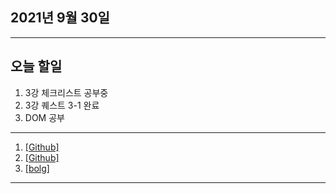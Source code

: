 
2021년 9월 30일
---

---

오늘 할일
----

1. 3강 체크리스트 공부중
2. 3강 퀘스트 3-1 완료
3. DOM 공부

---

1. [[Github]](https://github.com/narupee/WebDevCurriculum/blob/master/Quest03/Check/Check_list.md)
2. [[Github]](https://github.com/narupee/WebDevCurriculum/tree/master/Quest03/Quest)
3. [[bolg]](https://blog.naver.com/gggyn12/222522450940)


---


